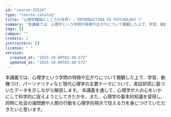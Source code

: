 ```yaml
---
id: "course:22524"
type: "course-catalog"
title: "心理学概論Ⅰ(こころの世界) ／INTRODUCTION TO PSYCHOLOGY Ⅰ"
summary: "本講義では、心理学という学問の特徴や広がりについて概観した上で、学習、動機づけ、パーソナリティなど現代心理学の主要テーマについて、実証研究に基づいたデータを示しながら解説します。 本講義を通して、心理学が人の心をいかにして科学的に捉えようと…"
tags: []
campus: ""
credits: 2
instructors: []
license: " "
version:
  created_at: "2025-10-09T03:48:57Z"
  updated_at: "2025-10-09T03:48:57Z"
---
```


本講義では、心理学という学問の特徴や広がりについて概観した上で、学習、動機づけ、パーソナリティなど現代心理学の主要テーマについて、実証研究に基づいたデータを示しながら解説します。 本講義を通して、心理学が人の心をいかにして科学的に捉えようとしてきたかを、また、心理学の基本的知識を習得し、同時に社会の諸問題や人間の行動を心理学的視点で捉える力を身につけていただきたいと思います。

